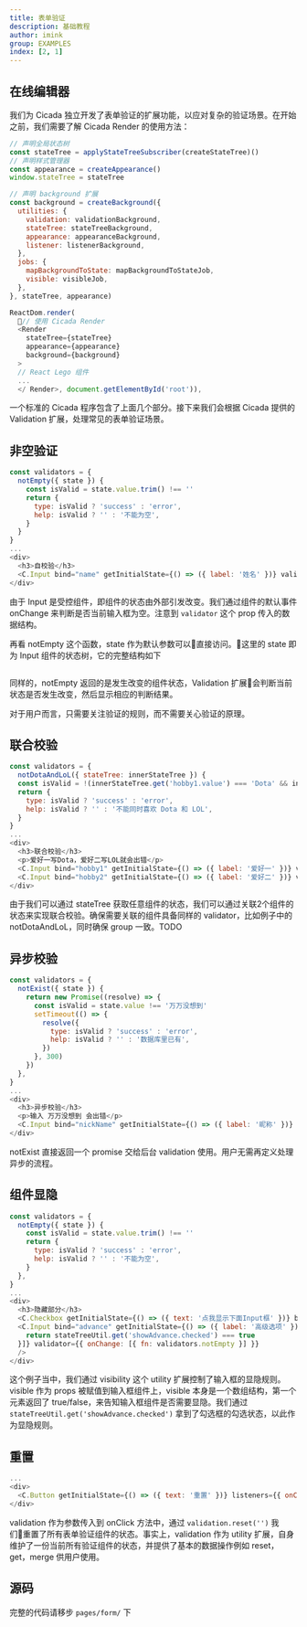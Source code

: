 ```yaml
---
title: 表单验证
description: 基础教程
author: imink
group: EXAMPLES
index: [2, 1]
---
```


## 在线编辑器

<div class='demo' id='demo-2' demo-name='helloWorld' mount-name='helloWorld'></div>

我们为 Cicada 独立开发了表单验证的扩展功能，以应对复杂的验证场景。在开始之前，我们需要了解 Cicada Render 的使用方法：
```js
// 声明全局状态树
const stateTree = applyStateTreeSubscriber(createStateTree)()
// 声明样式管理器
const appearance = createAppearance()
window.stateTree = stateTree

// 声明 background 扩展
const background = createBackground({
  utilities: {
    validation: validationBackground,
    stateTree: stateTreeBackground,
    appearance: appearanceBackground,
    listener: listenerBackground,
  },
  jobs: {
    mapBackgroundToState: mapBackgroundToStateJob,
    visible: visibleJob,
  },
}, stateTree, appearance)

ReactDom.render(
  // 使用 Cicada Render
  <Render
    stateTree={stateTree}
    appearance={appearance}
    background={background}
  >
  // React Lego 组件
  ...
  </ Render>, document.getElementById('root')),
```

一个标准的 Cicada 程序包含了上面几个部分。接下来我们会根据 Cicada 提供的 Validation 扩展，处理常见的表单验证场景。

## 非空验证
```js
const validators = {
  notEmpty({ state }) {
    const isValid = state.value.trim() !== ''
    return {
      type: isValid ? 'success' : 'error',
      help: isValid ? '' : '不能为空',
    }
  }
}
...
<div>
  <h3>自校验</h3>
  <C.Input bind="name" getInitialState={() => ({ label: '姓名' })} validator={ { onChange: [{ fn: validators.notEmpty }] } } />
</div>
```
由于 Input 是受控组件，即组件的状态由外部引发改变。我们通过组件的默认事件 onChange 来判断是否当前输入框为空。注意到 `validator` 这个 prop 传入的数据结构。

再看 notEmpty 这个函数，state 作为默认参数可以直接访问。这里的 state 即为 Input 组件的状态树，它的完整结构如下
```json
```
同样的，notEmpty 返回的是发生改变的组件状态，Validation 扩展会判断当前状态是否发生改变，然后显示相应的判断结果。

对于用户而言，只需要关注验证的规则，而不需要关心验证的原理。

## 联合校验

```js
const validators = {
  notDotaAndLoL({ stateTree: innerStateTree }) {
  const isValid = !(innerStateTree.get('hobby1.value') === 'Dota' && innerStateTree.get('hobby2.value') === 'LOL')
  return {
    type: isValid ? 'success' : 'error',
    help: isValid ? '' : '不能同时喜欢 Dota 和 LOL',
  }
}
...
<div>
  <h3>联合校验</h3>
  <p>爱好一写Dota，爱好二写LOL就会出错</p>
  <C.Input bind="hobby1" getInitialState={() => ({ label: '爱好一' })} validator={{ onChange: [{ fn: validators.notDotaAndLoL, group: 'hobby' }] }} />
  <C.Input bind="hobby2" getInitialState={() => ({ label: '爱好二' })} validator={{ onChange: [{ fn: validators.notDotaAndLoL, group: 'hobby' }] }} />
</div>
```
由于我们可以通过 stateTree 获取任意组件的状态，我们可以通过关联2个组件的状态来实现联合校验。确保需要关联的组件具备同样的 validator，比如例子中的 notDotaAndLoL，同时确保 group 一致。TODO 

## 异步校验
```js
const validators = {
  notExist({ state }) {
    return new Promise((resolve) => {
      const isValid = state.value !== '万万没想到'
      setTimeout(() => {
        resolve({
          type: isValid ? 'success' : 'error',
          help: isValid ? '' : '数据库里已有',
        })
      }, 300)
    })
  },
}
...
<div>
  <h3>异步校验</h3>
  <p>输入 万万没想到 会出错</p>
  <C.Input bind="nickName" getInitialState={() => ({ label: '昵称' })} validator={{ onChange: [{ fn: validators.notExist }] }} />
</div>
```
notExist 直接返回一个 promise  交给后台 validation 使用。用户无需再定义处理异步的流程。

## 组件显隐

```js
const validators = {
  notEmpty({ state }) {
    const isValid = state.value.trim() !== ''
    return {
      type: isValid ? 'success' : 'error',
      help: isValid ? '' : '不能为空',
    }
  },
}
...
<div>
  <h3>隐藏部分</h3>
  <C.Checkbox getInitialState={() => ({ text: '点我显示下面Input框' })} bind="showAdvance" />
  <C.Input bind="advance" getInitialState={() => ({ label: '高级选项' })} visible={[({ stateTree: stateTreeUtil }) => {
    return stateTreeUtil.get('showAdvance.checked') === true
  }]} validator={{ onChange: [{ fn: validators.notEmpty }] }}
  />
</div>

```
这个例子当中，我们通过 visibility 这个 utility 扩展控制了输入框的显隐规则。visible 作为 props 被赋值到输入框组件上，visible 本身是一个数组结构，第一个元素返回了 true/false，来告知输入框组件是否需要显隐。我们通过 `stateTreeUtil.get('showAdvance.checked')` 拿到了勾选框的勾选状态，以此作为显隐规则。


## 重置
```js
...
<div>
  <C.Button getInitialState={() => ({ text: '重置' })} listeners={{ onClick: { fns: [{ fn({ validation }) { validation.reset('') } }] } }} />
</div>
```
validation 作为参数传入到 onClick 方法中，通过 `validation.reset('')` 我们重置了所有表单验证组件的状态。事实上，validation 作为 utility 扩展，自身维护了一份当前所有验证组件的状态，并提供了基本的数据操作例如 reset，get，merge 供用户使用。

## 源码
完整的代码请移步 `pages/form/` 下
